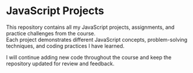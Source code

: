 # JavaScript Projects

This repository contains all my JavaScript projects, assignments, and practice challenges from the course.  
Each project demonstrates different JavaScript concepts, problem-solving techniques, and coding practices I have learned.  

I will continue adding new code throughout the course and keep the repository updated for review and feedback.
